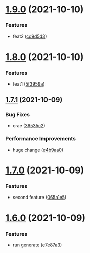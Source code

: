 # [1.9.0](https://github.com/fpetkovski/test-semantic-release/compare/v1.8.0...v1.9.0) (2021-10-10)


### Features

* feat2 ([cd9d5d3](https://github.com/fpetkovski/test-semantic-release/commit/cd9d5d3e594917e6169b9b92766a1adc844adc0c))

# [1.8.0](https://github.com/fpetkovski/test-semantic-release/compare/v1.7.1...v1.8.0) (2021-10-10)


### Features

* feat1 ([5f3959a](https://github.com/fpetkovski/test-semantic-release/commit/5f3959a71959aca545f32158583d7967cb19ca4b))

## [1.7.1](https://github.com/fpetkovski/test-semantic-release/compare/v1.7.0...v1.7.1) (2021-10-09)


### Bug Fixes

* crae ([36535c2](https://github.com/fpetkovski/test-semantic-release/commit/36535c2dad054534b75bae028b166618494606b0))


### Performance Improvements

* huge change ([e4b9aa0](https://github.com/fpetkovski/test-semantic-release/commit/e4b9aa037a69c5075bb91425d60cb32b81632451))

# [1.7.0](https://github.com/fpetkovski/test-semantic-release/compare/v1.6.0...v1.7.0) (2021-10-09)


### Features

* second feature ([065a1e5](https://github.com/fpetkovski/test-semantic-release/commit/065a1e58253eeb810ae19e3ec15e4cf32ebada46))

# [1.6.0](https://github.com/fpetkovski/test-semantic-release/compare/v1.5.0...v1.6.0) (2021-10-09)


### Features

* run generate ([e7e87a3](https://github.com/fpetkovski/test-semantic-release/commit/e7e87a305092ed241fff46b1e28b8e7c828f1026))
